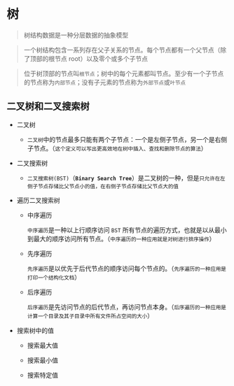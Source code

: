 # 树

> 树结构数据是一种分层数据的抽象模型

> 一个树结构包含一系列存在父子关系的节点。每个节点都有一个父节点（除了顶部的根节点 root）以及零个或多个子节点

> 位于树顶部的节点叫`根节点`；树中的每个元素都叫节点。至少有一个子节点的节点称为`内部节点`；没有子元素的节点称为`外部节点`或`叶节点`

## 二叉树和二叉搜索树

- 二叉树

  - `二叉树`中的节点最多只能有两个子节点：一个是左侧子节点，另一个是右侧子节点。（`这个定义可以写出更高效地在树中插入、查找和删除节点的算法`）

- 二叉搜索树

  - `二叉搜索树(BST)`（**`Binary Search Tree`**）是二叉树的一种，但是`只允许在左侧子节点存储比父节点小的值，在右侧子节点存储比父节点大的值`

- 遍历二叉搜索树

  - 中序遍历

    `中序遍历`是一种以上行顺序访问 `BST` 所有节点的遍历方式，也就是以从最小到最大的顺序访问所有节点。（`中序遍历的一种应用就是对树进行排序操作`）

  - 先序遍历

    `先序遍历`是以优先于后代节点的顺序访问每个节点的。（`先序遍历的一种应用是打印一个结构化文档`）

  - 后序遍历

    `后序遍历`是先访问节点的后代节点，再访问节点本身。（`后序遍历的一种应用是计算一个目录及其子目录中所有文件所占空间的大小`）

- 搜索树中的值

  - 搜索最大值

  - 搜索最小值

  - 搜索特定值

  